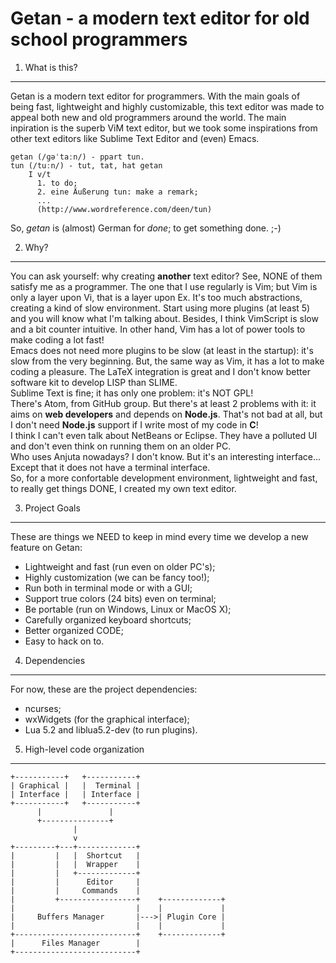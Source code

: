 Getan - a modern text editor for old school programmers
=======================================================

1. What is this?
----------------
Getan is a modern text editor for programmers. With the main goals of being
fast, lightweight and highly customizable, this text editor was made to appeal
both new and old programmers around the world. The main inpiration is the superb
ViM text editor, but we took some inspirations from other text editors like
Sublime Text Editor and (even) Emacs.

    getan (/ɡəˈtaːn/) - ppart tun.
    tun (/tuːn/) - tut, tat, hat getan
        I v/t
          1. to do;
          2. eine Äußerung tun: make a remark;
          ...
          (http://www.wordreference.com/deen/tun)

So, *getan* is (almost) German for *done*; to get something done. ;-)

2. Why?
-------
You can ask yourself: why creating **another** text editor? See, NONE of them
satisfy me as a programmer. The one that I use regularly is Vim; but Vim is only
a layer upon Vi, that is a layer upon Ex. It's too much abstractions, creating a
kind of slow environment. Start using more plugins (at least 5) and you will
know what I'm talking about. Besides, I think VimScript is slow and a bit
counter intuitive. In other hand, Vim has a lot of power tools to make coding a
lot fast!<br />
Emacs does not need more plugins to be slow (at least in the startup): it's slow
from the very beginning. But, the same way as Vim, it has a lot to make coding
a pleasure. The LaTeX integration is great and I don't know better software kit
to develop LISP than SLIME.<br />
Sublime Text is fine; it has only one problem: it's NOT GPL!<br />
There's Atom, from GitHub group. But there's at least 2 problems with it: it
aims on **web developers** and depends on **Node.js**. That's not bad at all,
but I don't need **Node.js** support if I write most of my code in **C**!<br />
I think I can't even talk about NetBeans or Eclipse. They have a polluted UI
and don't even think on running them on an older PC.<br />
Who uses Anjuta nowadays? I don't know. But it's an interesting interface...
Except that it does not have a terminal interface.<br />
So, for a more confortable development environment, lightweight and fast, to
really get things DONE, I created my own text editor.

3. Project Goals
----------------
These are things we NEED to keep in mind every time we develop a new feature on
Getan:
  - Lightweight and fast (run even on older PC's);
  - Highly customization (we can be fancy too!);
  - Run both in terminal mode or with a GUI;
  - Support true colors (24 bits) even on terminal;
  - Be portable (run on Windows, Linux or MacOS X);
  - Carefully organized keyboard shortcuts;
  - Better organized CODE;
  - Easy to hack on to.

4. Dependencies
---------------
For now, these are the project dependencies:
  - ncurses;
  - wxWidgets (for the graphical interface);
  - Lua 5.2 and liblua5.2-dev (to run plugins).

5. High-level code organization
-------------------------------

    +-----------+   +-----------+
    | Graphical |   |  Terminal |
    | Interface |   | Interface |
    +-----------+   +-----------+
          |               |
          +---------------+
                  |
                  v
    +---------+---+-------------+
    |         |   |  Shortcut   |
    |         |   |  Wrapper    |
    |         |   +-------------+
    |         |      Editor     |
    |         |     Commands    |
    |         +-----------------+    +-------------+
    |                           |    |             |
    |     Buffers Manager       |--->| Plugin Core |
    |                           |    |             |
    +---------------------------+    +-------------+
    |      Files Manager        |
    +---------------------------+
